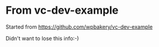 From vc-dev-example
==============

Started from https://github.com/wpbakery/vc-dev-example

Didn't want to lose this info:-)